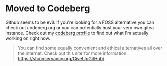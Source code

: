 # Moved to Codeberg

Github seems to be evil. If you're looking for a FOSS alternative you can check out codeberg.org or you can potentially host your very own gitea instance. Check out my [codeberg profile](https://codeberg.org/petros_katiforis) to find out what I'm actually working on right now.

> You can find some equally convenient and ethical alternatives all over the internet. Check out this site for more information: https://sfconservancy.org/GiveUpGitHub/
